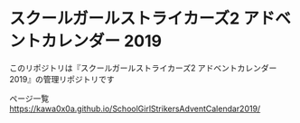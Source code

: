 # スクールガールストライカーズ2 アドベントカレンダー 2019

このリポジトリは『スクールガールストライカーズ2 アドベントカレンダー 2019』の管理リポジトリです

ページ一覧 https://kawa0x0a.github.io/SchoolGirlStrikersAdventCalendar2019/
